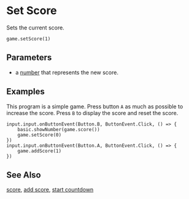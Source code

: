 # Set Score

Sets the current score.

```sig
game.setScore(1)
```
## Parameters

* a [number](/types/number) that represents the new score.

## Examples

This program is a simple game.
Press button ``A`` as much as possible to increase the score. 
Press ``B`` to display the score and reset the score.

```blocks
input.input.onButtonEvent(Button.B, ButtonEvent.Click, () => {
    basic.showNumber(game.score())
    game.setScore(0)
})
input.input.onButtonEvent(Button.A, ButtonEvent.Click, () => {
    game.addScore(1)
})
```

## See Also

[score](/reference/game/score), [add score](/reference/game/add-score), [start countdown](/reference/game/start-countdown)
